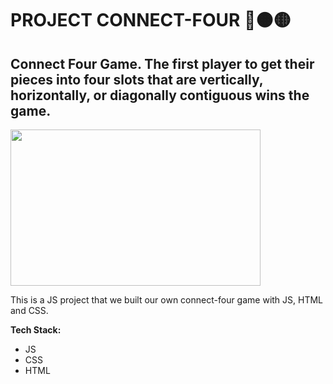 # PROJECT CONNECT-FOUR 🔴🟠🟡

## Connect Four Game. The first player to get their pieces into four slots that are vertically, horizontally, or diagonally contiguous wins the game.

<img src="https://media.giphy.com/media/75NVtIMHRWWBgQfJZM/giphy.gif" width="400" height="250" />

This is a JS project that we built our own connect-four game with JS, HTML and CSS.

**Tech Stack:**

-   JS
-   CSS
-   HTML
